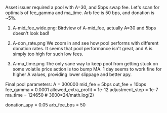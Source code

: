 Asset issuer required a pool with A=30, and 5bps swap fee. Let's scan for optimals of fee_gamma and ma_time. Arb fee is 50 bps, and donation is ~5%.

1. A-mid_fee_wide.png: Birdview of A-mid_fee, actually A=30 and 5bps doesn't look bad!

2. A-don_rate.png
We zoom in and see how pool performs with different donation rates. It seems that pool performance isn't great, and A is simply too high for such low fees. 

3. A-ma_time.png
The only sane way to keep pool from getting stuck on some volatile price action is too bump MA. 1 day seems to work fine for higher A values, providing lower slippage and better apy.


Final pool parameters:
A = 300000
mid_fee = 5bps
out_fee = 10bps
fee_gamma = 0.0001
allowed_extra_profit = 1e-12
adjustment_step = 1e-7
ma_time = 124650 # 3600*24/math.log(2)

donation_apy = 0.05
arb_fee_bps = 50